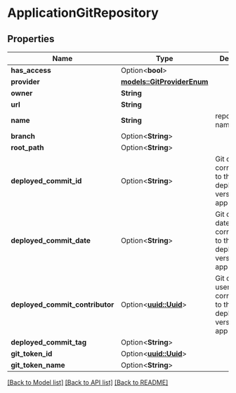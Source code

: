 # ApplicationGitRepository

## Properties

Name | Type | Description | Notes
------------ | ------------- | ------------- | -------------
**has_access** | Option<**bool**> |  | [optional]
**provider** | [**models::GitProviderEnum**](GitProviderEnum.md) |  | 
**owner** | **String** |  | 
**url** | **String** |  | 
**name** | **String** | repository name | 
**branch** | Option<**String**> |  | [optional]
**root_path** | Option<**String**> |  | [optional]
**deployed_commit_id** | Option<**String**> | Git commit ID corresponding to the deployed version of the app | [optional]
**deployed_commit_date** | Option<**String**> | Git commit date corresponding to the deployed version of the app | [optional][readonly]
**deployed_commit_contributor** | Option<[**uuid::Uuid**](uuid::Uuid.md)> | Git commit user corresponding to the deployed version of the app | [optional]
**deployed_commit_tag** | Option<**String**> |  | [optional]
**git_token_id** | Option<[**uuid::Uuid**](uuid::Uuid.md)> |  | [optional]
**git_token_name** | Option<**String**> |  | [optional]

[[Back to Model list]](../README.md#documentation-for-models) [[Back to API list]](../README.md#documentation-for-api-endpoints) [[Back to README]](../README.md)


